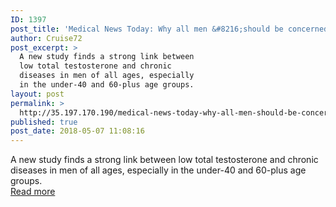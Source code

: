 ```yaml
---
ID: 1397
post_title: 'Medical News Today: Why all men &#8216;should be concerned about declining testosterone&#8217;'
author: Cruise72
post_excerpt: >
  A new study finds a strong link between
  low total testosterone and chronic
  diseases in men of all ages, especially
  in the under-40 and 60-plus age groups.
layout: post
permalink: >
  http://35.197.170.190/medical-news-today-why-all-men-should-be-concerned-about-declining-testosterone/
published: true
post_date: 2018-05-07 11:08:16
---
```

A new study finds a strong link between low total testosterone and chronic diseases in men of all ages, especially in the under-40 and 60-plus age groups.<br/><a style="white-space: nowrap" href="https://www.medicalnewstoday.com/articles/321564.php" class="button purchase" rel="nofollow noopener" target="_blank">Read more</a>